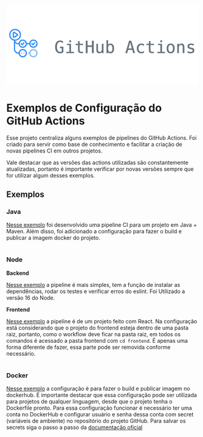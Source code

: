 <img src="./.github/logo.png" />

# Exemplos de Configuração do GitHub Actions

Esse projeto centraliza alguns exemplos de pipelines do GitHub Actions. Foi criado para servir como base de conhecimento e facilitar a criação de novas pipelines CI em outros projetos.

Vale destacar que as versões das actions utilizadas são constantemente atualizadas, portanto é importante verificar por novas versões sempre que for utilizar algum desses exemplos.

## Exemplos

### Java

[Nesse exemplo](./java/java-ci.yaml) foi desenvolvido uma pipeline CI para um projeto em Java + Maven. Além disso, foi adicionado a configuração para fazer o build e publicar a imagem docker do projeto.

#

### Node

**Backend**

[Nesse exemplo](./node/backend-nodejs-ci.yaml) a pipeline é mais simples, tem a função de instalar as dependências, rodar os testes e verificar erros do eslint. Foi Utilizado a versão 16 do Node.

**Frontend**

[Nesse exemplo](./node/frontend-react-ci.yaml) a pipeline é de um projeto feito com React. Na configuração está considerando que o projeto do frontend esteja dentro de uma pasta raiz, portanto, como o workflow deve ficar na pasta raiz, em todos os comandos é acessado a pasta frontend com `cd frontend`. É apenas uma forma diferente de fazer, essa parte pode ser removida conforme necessário.

#

### Docker

[Nesse exemplo](./docker/docker-ci.yaml) a configuração é para fazer o build e publicar imagem no dockerhub. É importante destacar que essa configuração pode ser utilizada para projetos de qualquer linguagem, desde que o projeto tenha o Dockerfile pronto. Para essa configuração funcionar é necessário ter uma conta no DockerHub e configurar usuário e senha dessa conta com secret (variáveis de ambiente) no repositório do projeto GitHub. Para salvar os secrets siga o passo a passo da [documentação oficial](https://docs.github.com/en/actions/security-guides/using-secrets-in-github-actions)
